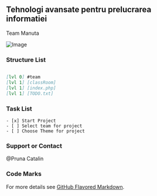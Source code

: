 ## Tehnologi avansate pentru prelucrarea informatiei
Team Manuta 

![Image](https://scontent-frt3-1.xx.fbcdn.net/v/t1.0-9/22228167_169763890245291_5178230128166281096_n.jpg?oh=0ad413c7d75eca18618dbbbc456f6468&oe=5A82C655)



### Structure List

```markdown

[lvl 0] #team 
[lvl 1] [classRoom]
[lvl 1] [index.php]
[lvl 1] [TODO.txt]


```
### Task List

```
- [x] Start Project
- [ ] Select team for project
- [ ] Choose Theme for project
```

### Support or Contact

@Pruna Catalin

### Code Marks
For more details see [GitHub Flavored Markdown](https://guides.github.com/features/mastering-markdown/).
